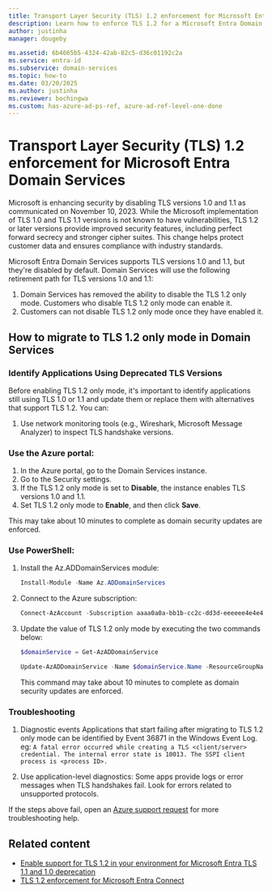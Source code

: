 ```yaml
---
title: Transport Layer Security (TLS) 1.2 enforcement for Microsoft Entra Domain Services | Microsoft Learn
description: Learn how to enforce TLS 1.2 for a Microsoft Entra Domain Services managed domain.
author: justinha
manager: dougeby

ms.assetid: 6b4665b5-4324-42ab-82c5-d36c01192c2a
ms.service: entra-id
ms.subservice: domain-services
ms.topic: how-to
ms.date: 03/20/2025
ms.author: justinha
ms.reviewer: bochingwa
ms.custom: has-azure-ad-ps-ref, azure-ad-ref-level-one-done
---
```

# Transport Layer Security (TLS) 1.2 enforcement for Microsoft Entra Domain Services

Microsoft is enhancing security by disabling TLS versions 1.0 and 1.1 as communicated on November 10, 2023. While the Microsoft implementation of TLS 1.0 and TLS 1.1 versions is not known to have vulnerabilities, TLS 1.2 or later versions provide improved security features, including perfect forward secrecy and stronger cipher suites. This change helps protect customer data and ensures compliance with industry standards.

Microsoft Entra Domain Services supports TLS versions 1.0 and 1.1, but they're disabled by default.
Domain Services will use the following retirement path for TLS versions 1.0 and 1.1:

1. Domain Services has removed the ability to disable the TLS 1.2 only mode. Customers who disable TLS 1.2 only mode can enable it. 
1. Customers can not disable TLS 1.2 only mode once they have enabled it. 

## How to migrate to TLS 1.2 only mode in Domain Services

### Identify Applications Using Deprecated TLS Versions

Before enabling TLS 1.2 only mode, it's important to identify applications still using TLS 1.0 or 1.1 and update them or replace them with alternatives that support TLS 1.2. You can:

1. Use network monitoring tools (e.g., Wireshark, Microsoft Message Analyzer) to inspect TLS handshake versions.

### Use the Azure portal:

1.	In the Azure portal, go to the Domain Services instance. 
2.	Go to the Security settings.
3.	If the TLS 1.2 only mode is set to **Disable**, the instance enables TLS versions 1.0 and 1.1.
4.	Set TLS 1.2 only mode to **Enable**, and then click **Save**.

This may take about 10 minutes to complete as domain security updates are enforced.


### Use PowerShell:

1. Install the Az.ADDomainServices module:

   ```powershell
   Install-Module -Name Az.ADDomainServices
   ```

1. Connect to the Azure subscription:

   ```powershell
   Connect-AzAccount -Subscription aaaa0a0a-bb1b-cc2c-dd3d-eeeeee4e4e4e
   ```

1. Update the value of TLS 1.2 only mode by executing the two commands below:

   ```powershell
   $domainService = Get-AzADDomainService
   ```
   ```powershell
   Update-AzADDomainService -Name $domainService.Name -ResourceGroupName $domainService.ResourceGroupName -DomainSecuritySettingTlsV1 Disabled
   ```

   This command may take about 10 minutes to complete as domain security updates are enforced.

### Troubleshooting
1. Diagnostic events
Applications that start failing after migrating to TLS 1.2 only mode can be identified by Event 36871 in the Windows Event Log.
eg:
```A fatal error occurred while creating a TLS <client/server> credential. The internal error state is 10013. The SSPI client process is <process ID>.```

1. Use application-level diagnostics: Some apps provide logs or error messages when TLS handshakes fail. Look for errors related to unsupported protocols.

If the steps above fail, open an [Azure support request](/entra/fundamentals/how-to-get-support) for more troubleshooting help. 

## Related content

- [Enable support for TLS 1.2 in your environment for Microsoft Entra TLS 1.1 and 1.0 deprecation](/troubleshoot/entra/entra-id/ad-dmn-services/enable-support-tls-environment)
- [TLS 1.2 enforcement for Microsoft Entra Connect](/entra/identity/hybrid/connect/reference-connect-tls-enforcement)

